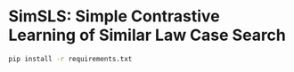 # SimSLS: **Sim**ple Contrastive Learning of **S**imilar **L**aw Case **S**earch

```bash
pip install -r requirements.txt
```
